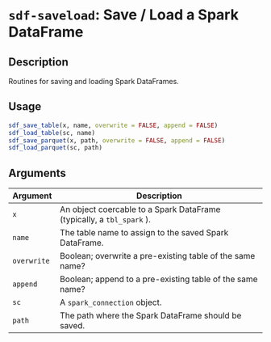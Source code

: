 # `sdf-saveload`: Save / Load a Spark DataFrame

## Description


 Routines for saving and loading Spark DataFrames.


## Usage

```r
sdf_save_table(x, name, overwrite = FALSE, append = FALSE)
sdf_load_table(sc, name)
sdf_save_parquet(x, path, overwrite = FALSE, append = FALSE)
sdf_load_parquet(sc, path)
```


## Arguments

Argument      |Description
------------- |----------------
```x```     |     An object coercable to a Spark DataFrame (typically, a `tbl_spark` ).
```name```     |     The table name to assign to the saved Spark DataFrame.
```overwrite```     |     Boolean; overwrite a pre-existing table of the same name?
```append```     |     Boolean; append to a pre-existing table of the same name?
```sc```     |     A `spark_connection` object.
```path```     |     The path where the Spark DataFrame should be saved.

